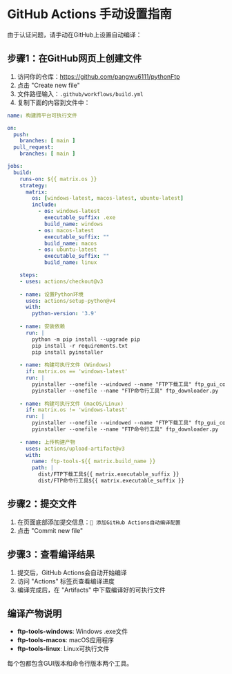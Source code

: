 # GitHub Actions 手动设置指南

由于认证问题，请手动在GitHub上设置自动编译：

## 步骤1：在GitHub网页上创建文件

1. 访问你的仓库：https://github.com/pangwu6111/pythonFtp
2. 点击 "Create new file"
3. 文件路径输入：`.github/workflows/build.yml`
4. 复制下面的内容到文件中：

```yaml
name: 构建跨平台可执行文件

on:
  push:
    branches: [ main ]
  pull_request:
    branches: [ main ]

jobs:
  build:
    runs-on: ${{ matrix.os }}
    strategy:
      matrix:
        os: [windows-latest, macos-latest, ubuntu-latest]
        include:
          - os: windows-latest
            executable_suffix: .exe
            build_name: windows
          - os: macos-latest
            executable_suffix: ""
            build_name: macos
          - os: ubuntu-latest
            executable_suffix: ""
            build_name: linux

    steps:
    - uses: actions/checkout@v3
    
    - name: 设置Python环境
      uses: actions/setup-python@v4
      with:
        python-version: '3.9'
    
    - name: 安装依赖
      run: |
        python -m pip install --upgrade pip
        pip install -r requirements.txt
        pip install pyinstaller
    
    - name: 构建可执行文件 (Windows)
      if: matrix.os == 'windows-latest'
      run: |
        pyinstaller --onefile --windowed --name "FTP下载工具" ftp_gui_complete.py
        pyinstaller --onefile --name "FTP命令行工具" ftp_downloader.py
    
    - name: 构建可执行文件 (macOS/Linux)
      if: matrix.os != 'windows-latest'
      run: |
        pyinstaller --onefile --windowed --name "FTP下载工具" ftp_gui_complete.py
        pyinstaller --onefile --name "FTP命令行工具" ftp_downloader.py
    
    - name: 上传构建产物
      uses: actions/upload-artifact@v3
      with:
        name: ftp-tools-${{ matrix.build_name }}
        path: |
          dist/FTP下载工具${{ matrix.executable_suffix }}
          dist/FTP命令行工具${{ matrix.executable_suffix }}
```

## 步骤2：提交文件

1. 在页面底部添加提交信息：`🚀 添加GitHub Actions自动编译配置`
2. 点击 "Commit new file"

## 步骤3：查看编译结果

1. 提交后，GitHub Actions会自动开始编译
2. 访问 "Actions" 标签页查看编译进度
3. 编译完成后，在 "Artifacts" 中下载编译好的可执行文件

## 编译产物说明

- **ftp-tools-windows**: Windows .exe文件
- **ftp-tools-macos**: macOS应用程序
- **ftp-tools-linux**: Linux可执行文件

每个包都包含GUI版本和命令行版本两个工具。